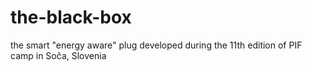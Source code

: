 # the-black-box
the smart "energy aware" plug developed during the 11th edition of PIF camp in Soča, Slovenia
